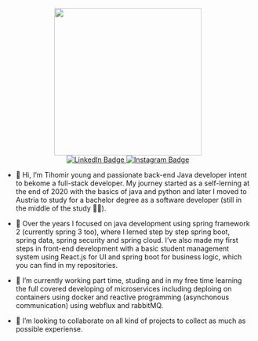 <div id="header" align="center">
  <img src="https://media.giphy.com/media/M9kgjEsLG6LMbYC9dl/giphy.gif" width="300"/>
</div>

<div id="badges" align="center">
  <a href="https://www.linkedin.com/in/tihomir-yordanovv/">
    <img src="https://img.shields.io/badge/LinkedIn-blue?style=for-the-badge&logo=linkedin&logoColor=white" alt="LinkedIn Badge"/>
  </a>
  <a href="https://www.instagram.com/tihomiryordanovv/">
    <img src="https://img.shields.io/badge/Instagram-red?style=for-the-badge&logo=instagram&logoColor=white" alt="Instagram Badge"/>
  </a>
</div>

- 👋 Hi, I’m Tihomir young and passionate back-end Java developer intent to bekome a full-stack developer. My journey started as a self-lerning at the end of 2020 with the basics of java and python and later I moved to Austria to study for a bachelor degree as a software developer (still in the middle of the study :technologist:). 

- 👀 Over the years I focused on java development using spring framework 2 (currently spring 3 too), where I lerned step by step spring boot, spring data, spring security and spring cloud. I've also made my first steps in front-end development with a basic student management system using React.js for UI and spring boot for business logic, which you can find in my repositories.
- 🌱 I’m currently working part time, studing and in my free time learning the full covered developing of microservices including deploing on containers using docker and reactive programming (asynchonous communication) using webflux and rabbitMQ.
- 💞️ I’m looking to collaborate on all kind of projects to collect as much as possible experiense.
